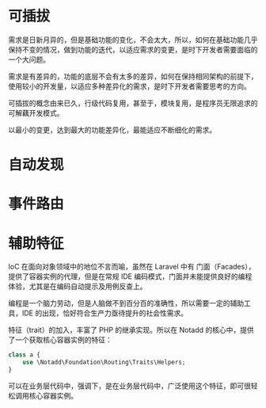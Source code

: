 # 可插拔

需求是日新月异的，但是基础功能的变化，不会太大，所以，如何在基础功能几乎保持不变的情况，做到功能的迭代，以适应需求的变更，是时下开发者需要面临的一个大问题。

需求是有差异的，功能的底层不会有太多的差异，如何在保持相同架构的前提下，使用较小的开发量，以适应多种差异化的需求，是时下开发者需要思考的方向。

可插拔的概念由来已久，行级代码复用，甚至于，模块复用，是程序员无限追求的可解藕开发模式。

以最小的变更，达到最大的功能差异化，最能适应不断细化的需求。

# 自动发现

# 事件路由

# 辅助特征

IoC 在面向对象领域中的地位不言而喻，虽然在 Laravel 中有 门面（Facades），提供了容器实例的代理，但是在常规 IDE 编码模式，门面并未能提供良好的编程体验，尤其是在编码自动提示及用例反查上。

编程是一个脑力劳动，但是人脑做不到百分百的准确性，所以需要一定的辅助工具，IDE 的出现，恰好符合生产力亟待提升的社会性需求。

特征（trait）的加入，丰富了 PHP 的继承实现。所以在 Notadd 的核心中，提供了一个获取核心容器实例的特征：

```php
class a {
    use \Notadd\Foundation\Routing\Traits\Helpers;
}
```

可以在业务层代码中，强调下，是在业务层代码中，广泛使用这个特征，即可很轻松调用核心容器实例。
